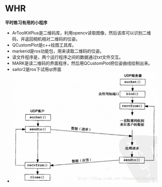 # WHR
**平时练习有用的小程序** 
* ArToolKitPlus是二维码库，利用opencv读取图像，然后该库可以识别二维码，并返回相机相对二维码的位姿。
* QCustomPlot是c++绘图工具库。
* markerid是ros功能包，用来读取二维码的位姿。
* 读文件程序是，两个运行程序之间的数据通过txt文件交互。
* MARK是读二维码的界面程序，然后用QCustomPlot把位姿曲线绘制出来。
* sailor2是ros下试用qt界面
* ![](UDP.png)
